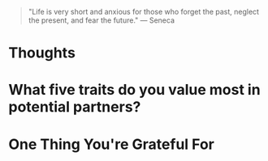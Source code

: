 
> \"Life is very short and anxious for those who forget the past, neglect the present, and fear the future.\" — Seneca

# Thoughts

# What five traits do you value most in potential partners?

# One Thing You're Grateful For

